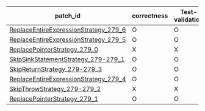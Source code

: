  | patch_id |correctness |Test-validation |NPEX-validation |
 |--- | --- | --- | --- | 
 | [ReplaceEntireExpressionStrategy_279_6](./patches/ReplaceEntireExpressionStrategy_279_6/patch.java#L285) | O | O | O | 
 | [ReplaceEntireExpressionStrategy_279_5](./patches/ReplaceEntireExpressionStrategy_279_5/patch.java#L285) | O | O | O | 
 | [ReplacePointerStrategy_279_0](./patches/ReplacePointerStrategy_279_0/patch.java#L285) | X | X | X | 
 | [SkipSinkStatementStrategy_279-279_1](./patches/SkipSinkStatementStrategy_279-279_1/patch.java#L285) | O | O | O | 
 | [SkipReturnStrategy_279-279_3](./patches/SkipReturnStrategy_279-279_3/patch.java#L285) | O | O | O | 
 | [ReplaceEntireExpressionStrategy_279_4](./patches/ReplaceEntireExpressionStrategy_279_4/patch.java#L285) | O | O | O | 
 | [SkipThrowStrategy_279-279_2](./patches/SkipThrowStrategy_279-279_2/patch.java#L285) | X | X | X | 
 | [ReplacePointerStrategy_279_1](./patches/ReplacePointerStrategy_279_1/patch.java#L285) | O | O | X | 
